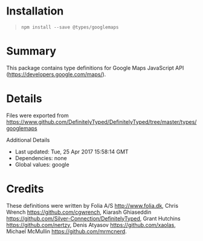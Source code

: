 # Installation
> `npm install --save @types/googlemaps`

# Summary
This package contains type definitions for Google Maps JavaScript API (https://developers.google.com/maps/).

# Details
Files were exported from https://www.github.com/DefinitelyTyped/DefinitelyTyped/tree/master/types/googlemaps

Additional Details
 * Last updated: Tue, 25 Apr 2017 15:58:14 GMT
 * Dependencies: none
 * Global values: google

# Credits
These definitions were written by Folia A/S <http://www.folia.dk>, Chris Wrench <https://github.com/cgwrench>, Kiarash Ghiaseddin <https://github.com/Silver-Connection/DefinitelyTyped>,  Grant Hutchins <https://github.com/nertzy>, Denis Atyasov <https://github.com/xaolas>, Michael McMullin <https://github.com/mrmcnerd>.

